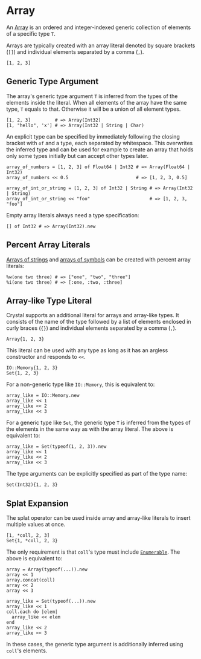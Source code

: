 # Array

An [Array](https://crystal-lang.org/api/latest/Array.html) is an ordered and integer-indexed generic collection of elements of a specific type `T`.

Arrays are typically created with an array literal denoted by square brackets (`[]`) and individual elements separated by a comma (`,`).

```crystal
[1, 2, 3]
```

## Generic Type Argument

The array's generic type argument `T` is inferred from the types of the elements inside the literal. When all elements of the array have the same type, `T` equals to that. Otherwise it will be a union of all element types.

```crystal
[1, 2, 3]         # => Array(Int32)
[1, "hello", 'x'] # => Array(Int32 | String | Char)
```

An explicit type can be specified by immediately following the closing bracket with `of` and a type, each separated by whitespace. This overwrites the inferred type and can be used for example to create an array that holds only some types initially but can accept other types later.

```crystal
array_of_numbers = [1, 2, 3] of Float64 | Int32 # => Array(Float64 | Int32)
array_of_numbers << 0.5                         # => [1, 2, 3, 0.5]

array_of_int_or_string = [1, 2, 3] of Int32 | String # => Array(Int32 | String)
array_of_int_or_string << "foo"                      # => [1, 2, 3, "foo"]
```

Empty array literals always need a type specification:

```crystal
[] of Int32 # => Array(Int32).new
```

## Percent Array Literals

[Arrays of strings](./string.md#percent-string-array-literal) and [arrays of symbols](./symbol.md#percent-symbol-array-literal) can be created with percent array literals:

```crystal
%w(one two three) # => ["one", "two", "three"]
%i(one two three) # => [:one, :two, :three]
```

## Array-like Type Literal

Crystal supports an additional literal for arrays and array-like types. It consists of the name of the type followed by a list of elements enclosed in curly braces (`{}`) and individual elements separated by a comma (`,`).

```crystal
Array{1, 2, 3}
```

This literal can be used with any type as long as it has an argless constructor and responds to `<<`.

```crystal
IO::Memory{1, 2, 3}
Set{1, 2, 3}
```

For a non-generic type like `IO::Memory`, this is equivalent to:

```crystal
array_like = IO::Memory.new
array_like << 1
array_like << 2
array_like << 3
```

For a generic type like `Set`, the generic type `T` is inferred from the types of the elements in the same way as with the array literal. The above is equivalent to:

```crystal
array_like = Set(typeof(1, 2, 3)).new
array_like << 1
array_like << 2
array_like << 3
```

The type arguments can be explicitly specified as part of the type name:

```crystal
Set(Int32){1, 2, 3}
```

## Splat Expansion

The splat operator can be used inside array and array-like literals to insert multiple values at once.

```crystal
[1, *coll, 2, 3]
Set{1, *coll, 2, 3}
```

The only requirement is that `coll`'s type must include [`Enumerable`](https://crystal-lang.org/api/latest/Enumerable.html). The above is equivalent to:

```crystal
array = Array(typeof(...)).new
array << 1
array.concat(coll)
array << 2
array << 3

array_like = Set(typeof(...)).new
array_like << 1
coll.each do |elem|
  array_like << elem
end
array_like << 2
array_like << 3
```

In these cases, the generic type argument is additionally inferred using `coll`'s elements.
